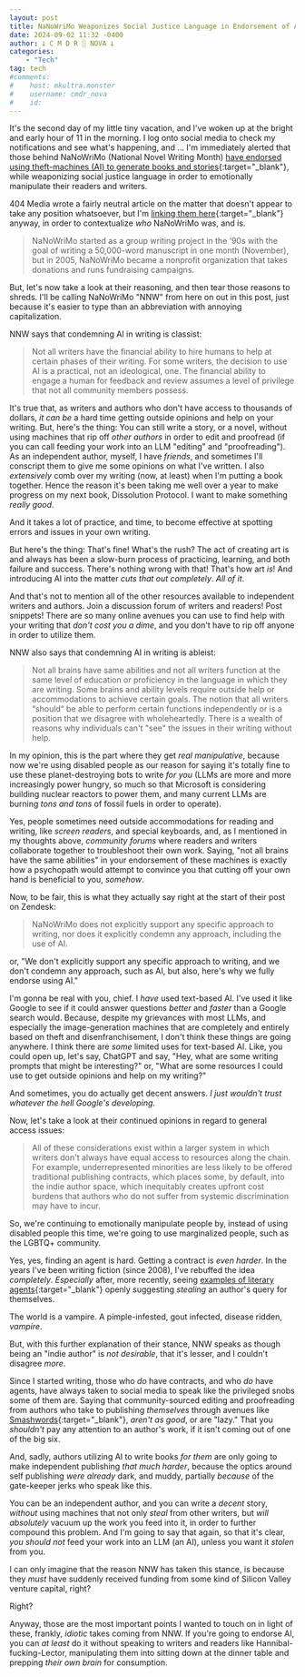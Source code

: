 ```yaml
---
layout: post
title: NaNoWriMo Weaponizes Social Justice Language in Endorsement of AI
date: 2024-09-02 11:32 -0400
author: 𐕣 C M D R ░ NOVA 𐕣
categories:
    - "Tech"
tag: tech
#comments:
#    host: mkultra.monster
#    username: cmdr_nova
#    id: 
---
```


It's the second day of my little tiny vacation, and I've woken up at the bright and early hour of 11 in the morning. I log onto social media to check my notifications and see what's happening, and ... I'm immediately alerted that those behind NaNoWriMo (National Novel Writing Month) [have endorsed using theft-machines (AI) to generate books and stories](https://nanowrimo.zendesk.com/hc/en-us/articles/29933455931412-What-is-NaNoWriMo-s-position-on-Artificial-Intelligence-AI?ref=404media.co){:target="_blank"}, while weaponizing social justice language in order to emotionally manipulate their readers and writers.

404 Media wrote a fairly neutral article on the matter that doesn't appear to take any position whatsoever, but I'm [linking them here](https://www.404media.co/nanowrimo-ai-policy-classist-ableist/){:target="_blank"} anyway, in order to contextualize *who* NaNoWriMo was, and is.

>NaNoWriMo started as a group writing project in the ‘90s with the goal of writing a 50,000-word manuscript in one month (November), but in 2005, NaNoWriMo became a nonprofit organization that takes donations and runs fundraising campaigns.

But, let's now take a look at their reasoning, and then tear those reasons to shreds. I'll be calling NaNoWriMo "NNW" from here on out in this post, just because it's easier to type than an abbreviation with annoying capitalization.

NNW says that condemning AI in writing is classist:

>Not all writers have the financial ability to hire humans to help at certain phases of their writing. For some writers, the decision to use AI is a practical, not an ideological, one. The financial ability to engage a human for feedback and review assumes a level of privilege that not all community members possess.

It's true that, as writers and authors who don't have access to thousands of dollars, *it can be* a hard time getting outside opinions and help on your writing. But, here's the thing: You can still write a story, or a novel, without using machines that rip off *other authors* in order to edit and proofread (if you can call feeding your work into an LLM "editing" and "proofreading"). As an independent author, myself, I have *friends*, and sometimes I'll conscript them to give me some opinions on what I've written. I also *extensively* comb over my writing (now, at least) when I'm putting a book together. Hence the reason it's been taking me well over a year to make progress on my next book, Dissolution Protocol. I want to make something *really good*.

And it takes a lot of practice, and time, to become effective at spotting errors and issues in your own writing.

But here's the thing: That's fine! What's the rush? The act of creating art is and always has been a slow-burn process of practicing, learning, and both failure and success. There's nothing wrong with that! That's how art *is*! And introducing AI into the matter *cuts that out completely*. *All of it*.

And that's not to mention all of the other resources available to independent writers and authors. Join a discussion forum of writers and readers! Post snippets! There are so many online avenues you can use to find help with your writing that *don't cost you a dime*, and you don't have to rip off anyone in order to utilize them.

NNW also says that condemning AI in writing is ableist:

>Not all brains have same abilities and not all writers function at the same level of education or proficiency in the language in which they are writing. Some brains and ability levels require outside help or accommodations to achieve certain goals. The notion that all writers “should“ be able to perform certain functions independently or is a position that we disagree with wholeheartedly. There is a wealth of reasons why individuals can't "see" the issues in their writing without help.

In my opinion, this is the part where they get *real manipulative*, because now we're using disabled people as our reason for saying it's totally fine to use these planet-destroying bots to write *for you* (LLMs are more and more increasingly power hungry, so much so that Microsoft is considering building nuclear reactors to power them, and many current LLMs are burning *tons and tons* of fossil fuels in order to operate).

Yes, people sometimes need outside accommodations for reading and writing, like *screen readers*, and special keyboards, and, as I mentioned in my thoughts above, *community forums* where readers and writers collaborate together to troubleshoot their own work. Saying, "not all brains have the same abilities" in your endorsement of these machines is exactly how a psychopath would attempt to convince you that cutting off your own hand is beneficial to you, *somehow*.

Now, to be fair, this is what they actually say right at the start of their post on Zendesk:

>NaNoWriMo does not explicitly support any specific approach to writing, nor does it explicitly condemn any approach, including the use of AI.

or, "We don't explicitly support any specific approach to writing, and we don't condemn any approach, such as AI, but also, here's why we fully endorse using AI."

I'm gonna be real with you, chief. I *have* used text-based AI. I've used it like Google to see if it could answer questions *better* and *faster* than a Google search would. Because, despite my grievances with most LLMs, and especially the image-generation machines that are completely and entirely based on theft and disenfranchisement, I don't think these things are going anywhere. I think there are *some* limited uses for text-based AI. Like, you could open up, let's say, ChatGPT and say, "Hey, what are some writing prompts that might be interesting?" or, "What are some resources I could use to get outside opinions and help on my writing?"

And sometimes, you do actually get decent answers. *I just wouldn't trust whatever the hell Google's developing.*

Now, let's take a look at their continued opinions in regard to general access issues:

>All of these considerations exist within a larger system in which writers don't always have equal access to resources along the chain. For example, underrepresented minorities are less likely to be offered traditional publishing contracts, which places some, by default, into the indie author space, which inequitably creates upfront cost burdens that authors who do not suffer from systemic discrimination may have to incur.

So, we're continuing to emotionally manipulate people by, instead of using disabled people this time, we're going to use marginalized people, such as the LGBTQ+ community.

Yes, yes, finding an agent is hard. Getting a contract is *even harder*. In the years I've been writing fiction (since 2008), I've rebuffed the idea *completely*. *Especially* after, more recently, seeing [examples of literary agents](https://www.reddit.com/r/byebyejob/comments/1do4w0x/literary_agent_rejects_query_and_asks_someone/){:target="_blank"} openly suggesting *stealing* an author's query for themselves.

The world is a vampire. A pimple-infested, gout infected, disease ridden, *vampire*.

But, with this further explanation of their stance, NNW speaks as though being an "indie author" is *not desirable*, that it's lesser, and I couldn't disagree *more*.

Since I started writing, those who *do* have contracts, and who *do* have agents, have always taken to social media to speak like the privileged snobs some of them are. Saying that community-sourced editing and proofreading from authors who take to publishing *themselves* through avenues like [Smashwords](https://www.smashwords.com/){:target="_blank"}, *aren't as good*, or are "lazy." That you *shouldn't* pay any attention to an author's work, if it isn't coming out of one of the big six.

And, sadly, authors utilizing AI to write books *for them* are only going to make independent publishing *that much harder*, because the optics around self publishing *were already* dark, and muddy, partially *because* of the gate-keeper jerks who speak like this.

You can be an independent author, and you can write a *decent* story, *without* using machines that not only *steal* from other writers, but *will absolutely* vacuum up the work you feed into it, in order to further compound this problem. And I'm going to say that again, so that it's clear, *you should not* feed your work into an LLM (an AI), unless you want it *stolen* from you.

I can only imagine that the reason NNW has taken this stance, is because they *must* have suddenly received funding from some kind of Silicon Valley venture capital, right?

Right?

Anyway, those are the most important points I wanted to touch on in light of these, frankly, *idiotic* takes coming from NNW. If you're going to endorse AI, you can *at least* do it without speaking to writers and readers like Hannibal-fucking-Lector, manipulating them into sitting down at the dinner table and prepping *their own brain* for consumption.

